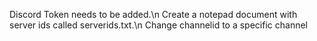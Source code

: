 Discord Token needs to be added.\n Create a notepad document with server ids called serverids.txt.\n Change channelid to a specific channel
